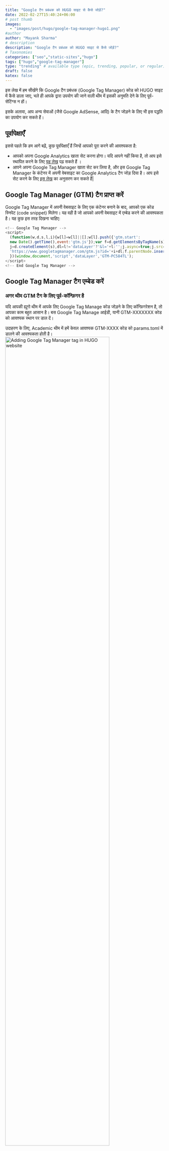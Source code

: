 ```yaml
---
title: "Google टैग प्रबंधक को HUGO साइट से कैसे जोड़ें?"
date: 2022-02-27T15:40:24+06:00
# post thumb
images:
  - "images/post/hugo/google-tag-manager-hugo1.png"
#author
author: "Mayank Sharma"
# description
description: "Google टैग प्रबंधक को HUGO साइट से कैसे जोड़ें?"
# Taxonomies
categories: ["seo","static-sites","hugo"]
tags: ["hugo","google-tag-manager"]
type: "trending" # available type (epic, trending, popular, or regular)
draft: false
katex: false
---
```


इस लेख में हम सीखेंगे कि Google टैग प्रबंधक (Google Tag Manager) कोड को HUGO साइट में कैसे डाला जाए, भले ही आपके द्वारा उपयोग की जाने वाली थीम में इसकी अनुमति देने के लिए पूर्व-सेटिंग्स न हों। 

इसके अलावा, आप अन्य सेवाओं (जैसे Google AdSense, आदि) के टैग जोड़ने के लिए भी इस पद्धति का उपयोग कर सकते हैं।

## पूर्वापेक्षाएँ

इससे पहले कि हम आगे बढ़ें, कुछ पूर्वापेक्षाएँ हैं जिन्हें आपको पूरा करने की आवश्यकता है:
* आपको अपना Google Analytics खाता सेट करना होगा। यदि आपने नहीं किया है, तो आप इसे स्थापित करने के लिए <a href="../how-to-setup-google-analytics-account" title="Set up your Google Analytics account" class="mak-link">यह लेख</a> पढ़ सकते हैं ।
* आपने अपना Google Tag Manager खाता सेट कर लिया है, और इस Google Tag Manager के कंटेनर में अपनी वेबसाइट का Google Analytics टैग जोड़ दिया है। आप इसे सेट करने के लिए <a href="../how-to-setup-google-tag-manager-account" title="Set up your Google Analytics account" class="mak-link">इस लेख</a> का अनुसरण कर सकते हैं| 


## Google Tag Manager (GTM) टैग प्राप्त करें

Google Tag Manager में अपनी वेबसाइट के लिए एक कंटेनर बनाने के बाद, आपको एक कोड स्निपेट (code snippet) मिलेगा। यह वही है जो आपको अपनी वेबसाइट में एम्बेड करने की आवश्यकता है। यह कुछ इस तरह दिखना चाहिए:

```js
<!-- Google Tag Manager -->
<script>
  (function(w,d,s,l,i){w[l]=w[l]||[];w[l].push({'gtm.start':
  new Date().getTime(),event:'gtm.js'});var f=d.getElementsByTagName(s)[0],
  j=d.createElement(s),dl=l!='dataLayer'?'&l='+l:'';j.async=true;j.src=
  'https://www.googletagmanager.com/gtm.js?id='+i+dl;f.parentNode.insertBefore(j,f);
  })(window,document,'script','dataLayer','GTM-PC584TL');
</script>
<!-- End Google Tag Manager -->
```

## Google Tag Manager टैग एम्बेड करें

### अगर थीम GTM टैग के लिए पूर्व-कॉन्फ़िगर है

यदि आपकी ह्यूगो थीम में आपके लिए Google Tag Manage कोड जोड़ने के लिए कॉन्फ़िगरेशन है, तो आपका काम बहुत आसान है। बस Google Tag Manage आईडी, यानी GTM-XXXXXXX कोड को आवश्यक स्थान पर डाल दें।

उदाहरण के लिए, Academic थीम में हमें केवल आवश्यक GTM-XXXX कोड को params.toml में डालने की आवश्यकता होती है। <br>
<img src="../../../images/post/hugo/google-tag-manager-hugo1.png" alt="Adding Google Tag Manager tag in HUGO website" style="width:81%;height:81%;">

बस, इतना ही करना है। 

<div class="toc-mak">
  <img src="../../../images/pencil.png">
  <b>नोट</b><br>

पृष्ठभूमि में आप देखेंगे कि यह partial इसके लिए काम करता है: `layouts/partials/marketing/google_tag_manager.html`

इसमें वही कोड है जो Google Tag Manager द्वारा दिया गया था; params.toml से केवल Google Tag Manager आईडी प्राप्त की जाती है। <br>
<img src="../../../images/post/hugo/google-tag-manager-hugo2.png" alt="Adding Google Tag Manager tag in HUGO website" style="width:99%;height:99%;">
</div>

लेकिन अगर आपकी थीम में Google Tag Manager कॉन्फ़िगरेशन नहीं है, तो हम इसे मैन्युअल रूप से करेंगे। पढ़ते रहिये!

### थीम GTM टैग के लिए कॉन्फ़िगर नहीं की गई

हमें GTM टैग को ऐसे स्थान पर एम्बेड करना चाहिए जिससे यह हमारे सभी वेब पेजों को ट्रैक कर सके। अब, इसे हमारी वेबसाइट के प्रत्येक पेज और पोस्ट पर एक-एक करके एम्बेड करना थकाऊ काम और बहुत बुरा विचार होगा। इसलिए, हम आम तौर पर इसे अपनी वेबसाइट के `<head>` अनुभाग में एम्बेड करते हैं, ताकि जब भी कोई पृष्ठ किसी ब्राउज़र में खोला जाए तो इसे लोड किया जा सके।

#### हेड फाइल

HUGO में, आपको head.html नाम की फ़ाइल या इसी तरह के नाम वाली कोई चीज़ ढूंढनी होगी। Reader थीम में, यह निम्न फ़ोल्डर में होती है: `themes/reader/layouts/partials/head.html`

यह वह फ़ाइल है जहां हमें अपने Google Tag Manager टैग को ```<head> … </head>``` टैग के बीच एम्बेड करना होता है।

ह्यूगो में हम थीम फोल्डर में फाइलों में कोई बदलाव नहीं करते हैं, क्योंकि अगर हम बाद में अपने प्रोजेक्ट में अपडेटेड थीम जोड़ते हैं या अपनी थीम बदलते हैं तो हमारे लिए बहुत मुश्किल हो जाएगा।

इसके बजाय हम अपने रूट फ़ोल्डर में एक समान निर्देशिका संरचना बनाते हैं और उस फ़ाइल को वहां कॉपी करते हैं। तो, हमारी कॉपी की गई फ़ाइल निम्न फ़ोल्डर में होगी: `layouts/partials/head.html`

अब, हम इस फ़ाइल में कोई भी संपादन करने के लिए स्वतंत्र हैं। यह फ़ाइल थीम फ़ोल्डर में स्तिथ संबंधित फ़ाइल को ओवरराइड कर देगी।

#### gtm फ़ाइल

अब, gtm.html (या अपनी पसंद का कोई भी नाम) नाम की एक फाइल बनाएं और Google टैग मैनेजर से प्राप्त कोड को यहां पेस्ट करें। यह फ़ाइल निम्न फ़ोल्डर में होनी चाहिए: `layouts/partials/gtm.html`

इन दो फाइलों को जोड़ने के बाद, मेरी वेबसाइट की निर्देशिका संरचना का एक स्नैपशॉट यहां दिया गया है। <br>
<img src="../../../images/post/hugo/google-tag-manager-hugo3.png" alt="Adding Google Tag Manager tag in HUGO website" style="width:63%;height:63%;">

#### दो फाइलों को लिंक करें

अब, बस head.html फ़ाइल में उस स्थान पर एक छोटा सा Go भाषा स्निपेट जोड़ें, जहां आप gtm.html कोड एम्बेड करना चाहते हैं।

यहाँ Go भाषा का वह स्निपेट (snippet) दिया गया है:
<!-- ``` {{ partial "gtm" . }} ``` <br> -->
<input type="text" value='{{ partial "gtm" . }}' id="myInput" class="mak-input" style="width:72%;">
<button onclick="makCopyFunction(this)" data-target="myInput" class="mak-button">क्लिपबोर्ड पर कॉपी करें</button><br>

(हम .html फ़ाइल एक्सटेंशन को छोड़ देते हैं। इसलिए, हम केवल "gtm" लिखेंगे न कि "gtm.html")

<img src="../../../images/post/hugo/google-tag-manager-hugo4.png" alt="Adding Google Tag Manager tag in HUGO website" style="width:72%;height:72%;">

इतना ही करना है!


अब आपने अपनी HUGO साइट को Google Tag Manager से सफलतापूर्वक लिंक कर लिया है, जिसे बदले में Google Analytics या ऐसी किसी अन्य सेवा से जोड़ा जा सकता है। यह वह तरीका है जिसका उपयोग आप अपनी वेबसाइट में किसी अन्य कोड को एम्बेड करने के लिए भी कर सकते हैं, उदा. Google AdSense, आदि का कोड। 

<div class="toc-mak">
  <img src="../../../images/pencil.png">
  <b>नोट</b><br>

यह काम करता है क्योंकि ह्यूगो कोड के ब्लॉक से वेबसाइट पेज बनाता है। 

head.html और ऐसी अन्य फाइलों (जैसे header.html, footer.html, इत्यादि) में आपको बहुत सारे Go भाषा कोड स्निपेट मिलेंगे, नाकि ज्यादा HTML कोड। ये फ़ाइलें अन्य फ़ाइलों को कॉल करती हैं, जिनमें वास्तविक आवश्यक HTML होता है।

हमारे मामले में, हमने head.html में जो Go कोड स्निपेट डाला है, वह HTML कोड को gtm.html से ले लेगा। यह हमारे कोड को साफ रखने में मदद करता है, क्योंकि Google Tag Manager कोड को एक अलग फाइल में रखा गया है।

आप Google टैग प्रबंधक कोड को सीधे head.html फ़ाइल में भी एम्बेड कर सकते हैं, बजाय इसके कि आप इसे अप्रत्यक्ष रूप से gtm.html फ़ाइल में डालें और फिर उस फ़ाइल को head.html से लिंक करें। लेकिन यह थोड़ा गन्दा लगेगा।
</div>


## यह सत्यापित करना कि एम्बेड किया गया Google Tag Manager (GTM) कोड काम करता है

पहली चीज़ जो हमें देखनी चाहिए वह यह है कि gtm.html फ़ाइल में स्तिथ कोड को head.html फ़ाइल में डाला जा रहा है, या नहीं। इसे चेक करना काफी आसान है।

आप अपने ब्राउज़र में Developers Tools के Element टैब को खोल सकते हैं। आपको अपनी वेबसाइट के किसी भी पृष्ठ के head भाग में Google Tag Manager कोड दिखना चाहिए। <br>
<img src="../../../images/post/hugo/google-tag-manager-hugo5.png" alt="Adding Google Tag Manager tag in HUGO website" style="width:99%;height:99%;">

अब, हमें जांचना चाहिए कि क्या यह कोड वास्तव में काम करता है और उपयोगकर्ता डेटा को Google Tag Manager को भेजता है।

ऐसा करने के लिए, आप अपनी वेबसाइट खोल सकते हैं (लाइव वेबसाइट या लोकलहोस्ट/localhost में आपके कंप्यूटर पर) और जांच सकते हैं कि Google Analytics का रीयल-टाइम उपयोगकर्ता ट्रैकर (Real-time user tracker) आपको रीयल-टाइम उपयोगकर्ता के रूप में दिखा रहा है या नहीं। <br>
<img src="../../../images/post/hugo/google-tag-manager-hugo6.png" alt="Adding Google Tag Manager tag in HUGO website" style="width:81%;height:81%;">

"पिछले 30 मिनट में उपयोगकर्ता (Users in Last 30 Minutes)" काउंटर कम से कम 1 होना चाहिए। इसे थोड़ा समय दें। कभी-कभी, काउंटर एक-दो मिनट के बाद बदलता है। यदि यह एक नई साइट है, तो शायद उस साइट पर केवल आप ही लाइव होंगे। आप दोगुने सुनिश्चित होने के लिए लोकेशन (location) की जांच भी कर सकते हैं।

यदि यह 1 या अधिक लाइव उपयोगकर्ता दिखाता है, तो इसका मतलब है कि आपने Google Tag Manager के माध्यम से अपनी HUGO साइट को Google Analytics से सफलतापूर्वक लिंक कर लिया है।

<div class="danger-mak">
  <img src="../../../images/warning.png">
  <b>समस्या निवारण</b><br>

कभी-कभी, हमें डेवलपर टूल में 404 त्रुटि दिखाई देती है, जो हमें बताती है कि Google Tag Manager प्रतिसाद नहीं दे रहा है (not responding)। यह एक बहुत ही सामान्य गलती के कारण होता है। 

इसका सीधा सा मतलब है कि आपने अपनी वेबसाइट के कंटेनर को Google Tag Manager में प्रकाशित/publish नहीं किया है। इसलिए यह कोई डेटा नहीं लौटा रहा है।

समाधान सरल है। बस Google Tag Manager कंटेनर बनाने के बाद उसे प्रकाशित/publish करना न भूलें।
</div>


<script src="../../../js/code-block-script.js"></script>
<link rel="stylesheet" href="../../../css/code-block-style.css">

